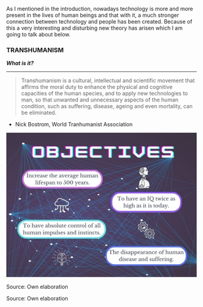 As I mentioned in the introduction, nowadays technology is more and more present in the lives of human beings and that with it, a much stronger connection between technology and people has been created. Because of this a very interesting and disturbing new theory has arisen which I am going to talk about below. 

### TRANSHUMANISM
**_What is it?_**

---
> Transhumanism is a cultural, intellectual and scientific movement that affirms the moral duty to enhance the physical and cognitive capacities of the human species, and to apply new technologies to man, so that unwanted and unnecessary aspects of the human condition, such as suffering, disease, ageing and even mortality, can be eliminated.
- Nick Bostrom, World Tranhumanist Association

<p align="center">
  <img src="assets/img/objectivesyes.jpg" />
</p>
Source: Own elaboration 

<p class="text-center">Source: Own elaboration</p>

